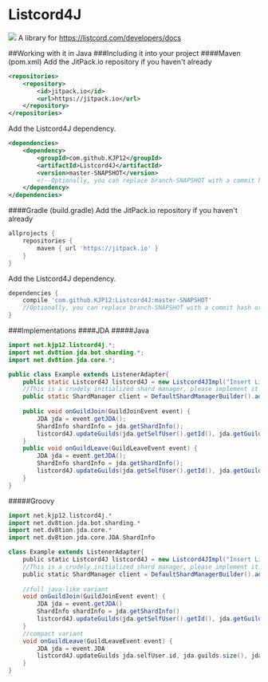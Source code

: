 # Listcord4J
[![](https://jitpack.io/v/KJP12/Listcord4J.svg)](https://jitpack.io/#KJP12/Listcord4J) 
A library for https://listcord.com/developers/docs

##Working with it in Java
###Including it into your project
####Maven (pom.xml)
Add the JitPack.io repository if you haven't already
```xml
<repositories>
    <repository>
        <id>jitpack.io</id>
        <url>https://jitpack.io</url>
    </repository>
</repositories>
```
Add the Listcord4J dependency.
```xml
<dependencies>
    <dependency>
        <groupId>com.github.KJP12</groupId>
        <artifactId>Listcord4J</artifactId>
        <version>master-SNAPSHOT</version>
        <!--Optionally, you can replace branch-SNAPSHOT with a commit hash or a release-->
    </dependency>
</dependencies>
```

####Gradle (build.gradle)
Add the JitPack.io repository if you haven't already
```groovy
allprojects {
	repositories {
		maven { url 'https://jitpack.io' }
	}
}
```
Add the Listcord4J dependency.
```groovy
dependencies {
    compile 'com.github.KJP12:Listcord4J:master-SNAPSHOT'
    //Optionally, you can replace branch-SNAPSHOT with a commit hash or a release
}
```

###Implementations
####JDA
#####Java
```java
import net.kjp12.listcord4j.*;
import net.dv8tion.jda.bot.sharding.*;
import net.dv8tion.jda.core.*;

public class Example extends ListenerAdapter{
    public static Listcord4J listcord4J = new Listcord4JImpl("Insert Listcord Token Here" /*Token is required; authorized on every request*/);
    //This is a crudely initialized shard manager, please implement it better!
    public static ShardManager client = DefaultShardManagerBuilder().addEventListeners(new Main()).setShardsTotal(5).setShards(0, 4).setToken("Insert Discord Token Here").build();
    
    public void onGuildJoin(GuildJoinEvent event) {
        JDA jda = event.getJDA();
        ShardInfo shardInfo = jda.getShardInfo();
        listcord4J.updateGuilds(jda.getSelfUser().getId(), jda.getGuilds().size(), shardInfo == null ? 0 : shardInfo.getShardId());
    }
    public void onGuildLeave(GuildLeaveEvent event) {
        JDA jda = event.getJDA();
        ShardInfo shardInfo = jda.getShardInfo();
        listcord4J.updateGuilds(jda.getSelfUser().getId(), jda.getGuilds().size(), shardInfo == null ? 0 : shardInfo.getShardId());
    }
}
```
#####Groovy
```groovy
import net.kjp12.listcord4j.*
import net.dv8tion.jda.bot.sharding.*
import net.dv8tion.jda.core.*
import net.dv8tion.jda.core.JDA.ShardInfo

class Example extends ListenerAdapter{
    public static Listcord4J listcord4J = new Listcord4JImpl("Insert Listcord Token Here" /*Token is required; authorized on every request*/)
    //This is a crudely initialized shard manager, please implement it better!
    public static ShardManager client = DefaultShardManagerBuilder().addEventListeners(new Example()).setShardsTotal(5).setShards(0, 4).setToken("Insert Discord Token Here").build()
    
    //full java-like variant
    void onGuildJoin(GuildJoinEvent event) {
        JDA jda = event.getJDA()
        ShardInfo shardInfo = jda.getShardInfo()
        listcord4J.updateGuilds(jda.getSelfUser().getId(), jda.getGuilds().size(), shardInfo == null ? 0 : shardInfo.getShardId())
    }
    //compact variant
    void onGuildLeave(GuildLeaveEvent event) {
        JDA jda = event.JDA
        listcord4J.updateGuilds jda.selfUser.id, jda.guilds.size(), jda.shardInfo?.shardId ?: 0
    }
}
```
